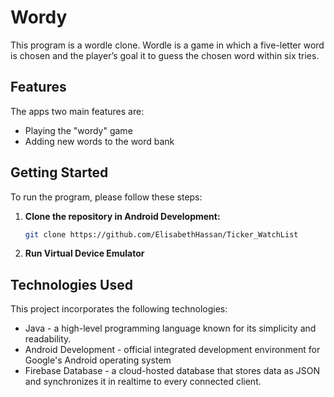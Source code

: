 # Wordy

This program is a wordle clone. Wordle is a game in which a five-letter word is chosen and the player’s goal 
it to guess the chosen word within six tries. 

## Features 

The apps two main features are:

* Playing the "wordy" game
* Adding new words to the word bank

## Getting Started

To run the program, please follow these steps:

1. **Clone the repository in Android Development:**

   ```bash
   git clone https://github.com/ElisabethHassan/Ticker_WatchList
   ```

2. **Run Virtual Device Emulator**


## Technologies Used

This project incorporates the following technologies:

* Java - a high-level programming language known for its simplicity and readability.
* Android Development - official integrated development environment for Google's Android operating system
* Firebase Database - a cloud-hosted database that stores data as JSON and synchronizes it in realtime to every connected client.
